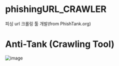 # phishingURL_CRAWLER

피싱 url 크롤링 툴 개발(from PhishTank.org)

# Anti-Tank (Crawling Tool)
![image](https://github.com/MOBITOA/phishingURL_CRAWLER/assets/75918176/1ed832fd-518c-463b-a994-ea18721e3bc2)

